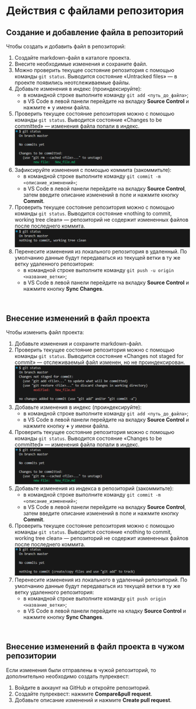 # __Действия с файлами репозитория__

## __Создание и добавление файла в репозиторий__
Чтобы создать и добавить файл в репозиторий:
1. Создайте markdown-файл в каталоге проекта.
1. Внесите необходимые изменения и сохраните файл.
1. Можно проверить текущее состояние репозитория с помощью команды `git status`. Выводится состояние «Untracked files» — в проекте появились неотслеживаемые файлы.
1. Добавьте изменения в индекс (проиндексируйте):
    * в командной строке выполните команду `git add <путь_до_файла>`;
    * в VS Code в левой панели перейдите на вкладку __Source Control__ и нажмите __+__ у имени файла.
1. Проверить текущее состояние репозитория можно с помощью команды `git status`. Выводится состояние «Changes to be committed» — изменения файла попали в индекс.
    ![ ](</Pictures/Changes_to_be_committed.png>)
1. Зафиксируйте изменения с помощью коммита (закоммитьте):
    * в командной строке выполните команду `git commit -m «описание_изменений»`;
    * в VS Code в левой панели перейдите на вкладку __Source Control__, затем введите описание изменений в поле и нажмите кнопку __Commit__.
1. Проверить текущее состояние репозитория можно с помощью команды `git status`. Выводится состояние «nothing to commit, working tree clean» — репозиторий не содержит измененных файлов после последнего коммита.
    ![ ](< /Pictures/nothing_to_commit_2.png>)
1. Перенесите изменения из локального репозитория в удаленный. По умолчанию данные будут передаваться из текущей ветки в ту же ветку удаленного репозитория:
    * в командной строке выполните команду `git push -u origin <название_ветки>`;
    * в VS Code в левой панели перейдите на вкладку __Source Control__ и нажмите кнопку __Sync Changes__.
<br>

## __Внесение изменений в файл проекта__
Чтобы изменить файл проекта:
1. Добавьте изменения и сохраните markdown-файл.
1. Проверить текущее состояние репозитория можно с помощью команды `git status`. Выводится состояние «Changes not staged for commit» — отслеживаемый файл изменен, но не проиндексирован.
    ![ ](< /Pictures/Changes_not_staged_for_commit.png>)
1. Добавьте изменения в индекс (проиндексируйте):
    * в командной строке выполните команду `git add <путь_до_файла>`;
    * в VS Code в левой панели перейдите на вкладку __Source Control__ и нажмите кнопку __+__ у имени файла.
1. Проверить текущее состояние репозитория можно с помощью команды `git status`. Выводится состояние «Changes to be committed» — изменения файла попали в индекс.
    ![ ](</Pictures/Changes_to_be_committed.png>)
1. Добавьте изменения из индекса в репозиторий (закоммитьте):
    * в командной строке выполните команду `git commit -m «описание_изменений»`;
    * в VS Code в левой панели перейдите на вкладку __Source Control__, затем введите описание изменений в поле и нажмите кнопку __Commit__.
1. Проверить текущее состояние репозитория можно с помощью команды `git status`. Выводится состояние «nothing to commit, working tree clean» — репозиторий не содержит измененных файлов после последнего коммита.
    ![ ](</Pictures/nothing_to_commit.png >)
1. Перенесите изменения из локального в удаленный репозиторий. По умолчанию данные будут передаваться из текущей ветки в ту же ветку удаленного репозитория: 
    * в командной строке выполните команду `git push origin <название_ветки>`;
    * в VS Code в левой панели перейдите на кладку __Source Control__ и нажмите кнопку __Sync Changes__.
<br>

## __Внесение изменений в файл проекта в чужом репозитории__
Если изменения были отправлены в чужой репозиторий, то дополнительно необходимо создать пулреквест:
1. Войдите в аккаунт на GitHub и откройте репозиторий.
1. Создайте пулреквест: нажмите __Compare&pull request__.
1. Добавьте описание изменений и нажмите __Create pull request__.
<br>
